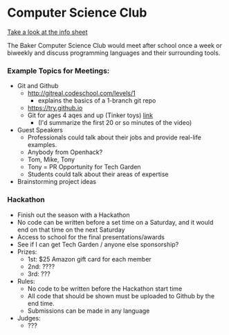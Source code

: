 Computer Science Club
===

[Take a look at the info sheet](https://github.com/1egoman/cs-club/blob/master/CSCLUB-INFO.md)

The Baker Computer Science Club would meet after school once a week or biweekly
and discuss programming languages and their surrounding tools.

### Example Topics for Meetings:
- Git and Github
  - http://gitreal.codeschool.com/levels/1
    - explains the basics of a 1-branch git repo
  - https://try.github.io
  - Git for ages 4 aqes and up (Tinker toys) [link](https://www.youtube.com/watch?v=1ffBJ4sVUb4)
    - (I'd summarize the first 20 or so minutes of the video)
- Guest Speakers
  - Professionals could talk about their jobs and provide real-life examples.
  - Anybody from Openhack?
  - Tom, Mike, Tony
  - Tony = PR Opportunity for Tech Garden
  - Students could talk about their areas of expertise
- Brainstorming project ideas

### Hackathon
  - Finish out the season with a Hackathon
  - No code can be written before a set time on a Saturday, and it would end on that time on the next Saturday
  - Access to school for the final presentations/awards
  - See if I can get Tech Garden / anyone else sponsorship?
  - Prizes:
    - 1st: $25 Amazon gift card for each member
    - 2nd: ????
    - 3rd: ???
  - Rules:
    - No code to be written before the Hackathon start time
    - All code that should be shown must be uploaded to Github by the end time.
    - Submissions can be made in any language
  - Judges:
    - ???
